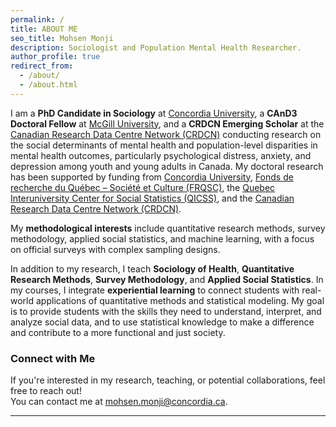 ```yaml
---
permalink: /
title: ABOUT ME
seo_title: Mohsen Monji
description: Sociologist and Population Mental Health Researcher.
author_profile: true
redirect_from: 
  - /about/
  - /about.html
---
```



I am a **PhD Candidate in Sociology** at [Concordia University](https://www.concordia.ca/artsci/sociology-anthropology.html), a **CAnD3 Doctoral Fellow** at [McGill University](https://www.mcgill.ca/cand3/our-people/fellows-2024-25), and a **CRDCN Emerging Scholar** at the [Canadian Research Data Centre Network (CRDCN)](https://crdcn.ca) conducting research on the social determinants of mental health and population-level disparities in mental health outcomes, particularly psychological distress, anxiety, and depression among youth and young adults in Canada. My doctoral research has been supported by funding from [Concordia University](https://www.concordia.ca/artsci/sociology-anthropology.html), [Fonds de recherche du Québec – Société et Culture (FRQSC)](https://www.frq.gouv.qc.ca), the [Quebec Interuniversity Center for Social Statistics (QICSS)](https://www.ciqss.org), and the [Canadian Research Data Centre Network (CRDCN)](https://crdcn.ca).

My **methodological interests** include quantitative research methods, survey methodology, applied social statistics, and machine learning, with a focus on official surveys with complex sampling designs.

In addition to my research, I teach **Sociology of Health**, **Quantitative Research Methods**, **Survey Methodology**, and **Applied Social Statistics**. In my courses, I integrate **experiential learning** to connect students with real-world applications of quantitative methods and statistical modeling. My goal is to provide students with the skills they need to understand, interpret, and analyze social data, and to use statistical knowledge to make a difference and contribute to a more functional and just society.


### Connect with Me
If you're interested in my research, teaching, or potential collaborations, feel free to reach out!  
You can contact me at [mohsen.monji@concordia.ca](mailto:mohsen.monji@concordia.ca).

---
